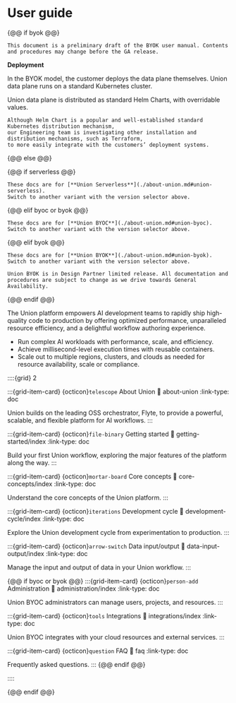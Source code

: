 # User guide

{@@ if byok @@}

```{admonition} Prelimminary draft
This document is a preliminary draft of the BYOK user manual. Contents and procedures may change before the GA release.
```

**Deployment**

In the BYOK model, the customer deploys the data plane themselves. Union data plane runs on a standard Kubernetes cluster.

Union data plane is distributed as standard Helm Charts, with overridable values.

```{admonition} Other distribution mechanisms
Although Helm Chart is a popular and well-established standard Kubernetes distribution mechanism,
our Engineering team is investigating other installation and distribution mechanisms, such as Terraform,
to more easily integrate with the customers’ deployment systems.
```

{@@ else @@}

{@@ if serverless @@}

```{admonition} Union Serverless
These docs are for [**Union Serverless**](./about-union.md#union-serverless).
Switch to another variant with the version selector above.
```

{@@ elif byoc or byok @@}

```{admonition} Union BYOC
These docs are for [**Union BYOC**](./about-union.md#union-byoc).
Switch to another variant with the version selector above.
```

{@@ elif byok @@}

```{admonition} Union BYOK
These docs are for [**Union BYOK**](./about-union.md#union-byok).
Switch to another variant with the version selector above.
```

```{admonition} Early Release Warning
Union BYOK is in Design Partner limited release. All documentation and procedures are subject to change as we drive towards General Availability.
```

{@@ endif @@}

The Union platform empowers AI development teams to rapidly ship high-quality code to production by offering optimized performance, unparalleled resource efficiency, and a delightful workflow authoring experience.

- Run complex AI workloads with performance, scale, and efficiency.
- Achieve millisecond-level execution times with reusable containers.
- Scale out to multiple regions, clusters, and clouds as needed for resource availability, scale or compliance.

::::{grid} 2

:::{grid-item-card} {octicon}`telescope` About Union
:link: about-union
:link-type: doc

Union builds on the leading OSS orchestrator, Flyte, to provide a powerful, scalable, and flexible platform for AI workflows.
:::

:::{grid-item-card} {octicon}`file-binary` Getting started
:link: getting-started/index
:link-type: doc

Build your first Union workflow, exploring the major features of the platform along the way.
:::

:::{grid-item-card} {octicon}`mortar-board` Core concepts
:link: core-concepts/index
:link-type: doc

Understand the core concepts of the Union platform.
:::

:::{grid-item-card} {octicon}`iterations` Development cycle
:link: development-cycle/index
:link-type: doc

Explore the Union development cycle from experimentation to production.
:::

:::{grid-item-card} {octicon}`arrow-switch` Data input/output
:link: data-input-output/index
:link-type: doc

Manage the input and output of data in your Union workflow.
:::

{@@ if byoc or byok @@}
:::{grid-item-card} {octicon}`person-add` Administration
:link: administration/index
:link-type: doc

Union BYOC administrators can manage users, projects, and resources.
:::

:::{grid-item-card} {octicon}`tools` Integrations
:link: integrations/index
:link-type: doc

Union BYOC integrates with your cloud resources and external services.
:::

:::{grid-item-card} {octicon}`question` FAQ
:link: faq
:link-type: doc

Frequently asked questions.
:::
{@@ endif @@}

::::

{@@ endif @@}
